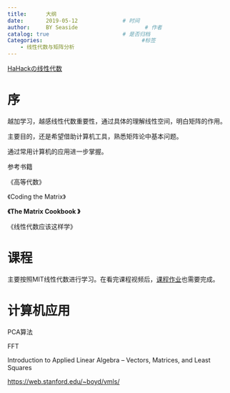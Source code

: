 ```yaml
---
title:      大纲    
date:       2019-05-12              # 时间
author:     BY Seaside                     # 作者
catalog: true                       # 是否归档
Categories:                               #标签
    - 线性代数与矩阵分析
---
```


[HaHackの线性代数](https://www.hahack.com/wiki/math-linear-algebra.html#前言)

# 序

越加学习，越感线性代数重要性，通过具体的理解线性空间，明白矩阵的作用。

主要目的，还是希望借助计算机工具，熟悉矩阵论中基本问题。

通过常用计算机的应用进一步掌握。



参考书籍

《高等代数》

《Coding the Matrix》

**《The Matrix Cookbook 》**

《线性代数应该这样学》



# 课程

主要按照MIT线性代数进行学习。在看完课程视频后，[课程作业](https://ocw.mit.edu/courses/mathematics/18-06-linear-algebra-spring-2010/)也需要完成。



# 计算机应用

PCA算法

FFT



Introduction to Applied Linear Algebra – Vectors, Matrices, and Least Squares

https://web.stanford.edu/~boyd/vmls/